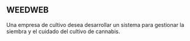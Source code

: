 ## WEEDWEB

Una empresa de cultivo desea desarrollar un sistema para gestionar la siembra y el cuidado del cultivo de cannabis.

